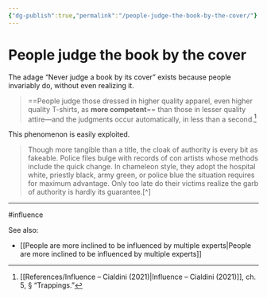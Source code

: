```yaml
---
{"dg-publish":true,"permalink":"/people-judge-the-book-by-the-cover/"}
---
```



# People judge the book by the cover

The adage “Never judge a book by its cover” exists because people invariably do, without even realizing it.

> ==People judge those dressed in higher quality apparel, even higher quality T-shirts, as **more competent**== than those in lesser quality attire—and the judgments occur automatically, in less than a second.[^1]

This phenomenon is easily exploited.

> Though more tangible than a title, the cloak of authority is every bit as fakeable. Police files bulge with records of con artists whose methods include the quick change. In chameleon style, they adopt the hospital white, priestly black, army green, or police blue the situation requires for maximum advantage. Only too late do their victims realize the garb of authority is hardly its guarantee.[^]

---
#influence 

See also:
- [[People are more inclined to be influenced by multiple experts\|People are more inclined to be influenced by multiple experts]]

[^1]: [[References/Influence – Cialdini (2021)\|Influence – Cialdini (2021)]], ch. 5, § “Trappings.”
[^2]: Ibid.
